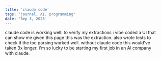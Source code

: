 ```yaml
---
title: 'claude code'
tags: 'journal, AI, programming'
date: 'Sep 3, 2025'
---
```


claude code is working well. to verify my extractions i vibe coded a UI that can show me given this page this was the extraction. also wrote tests to check if the toc parsing worked well. without claude code this would've taken 3x longer. i'm so lucky to be starting my first job in an AI company with claude.